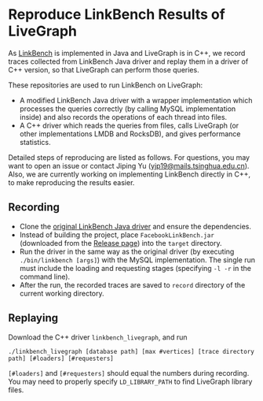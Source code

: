 # Reproduce LinkBench Results of LiveGraph

As [LinkBench](https://github.com/facebookarchive/linkbench) is implemented in Java and LiveGraph is in C++, we record traces collected from LinkBench Java driver and replay them in a driver of C++ version, so that LiveGraph can perform those queries.

These repositories are used to run LinkBench on LiveGraph:

* A modified LinkBench Java driver with a wrapper implementation which processes the queries correctly (by calling MySQL implementation inside) and also records the operations of each thread into files.
* A C++ driver which reads the queries from files, calls LiveGraph (or other implementations LMDB and RocksDB), and gives performance statistics.

Detailed steps of reproducing are listed as follows. For questions, you may want to open an issue or contact Jiping Yu (yjp19@mails.tsinghua.edu.cn). Also, we are currently working on implementing LinkBench directly in C++, to make reproducing the results easier.

## Recording

* Clone the [original LinkBench Java driver](https://github.com/facebookarchive/linkbench) and ensure the dependencies.
* Instead of building the project, place `FacebookLinkBench.jar` (downloaded from the [Release page](https://github.com/thu-pacman/LiveGraph-Binary/releases)) into the `target` directory.
* Run the driver in the same way as the original driver (by executing `./bin/linkbench [args]`) with the MySQL implementation. The single run must include the loading and requesting stages (specifying `-l -r` in the command line).
* After the run, the recorded traces are saved to `record` directory of the current working directory.

## Replaying

Download the C++ driver `linkbench_livegraph`, and run

```
./linkbench_livegraph [database path] [max #vertices] [trace directory path] [#loaders] [#requesters]
```

`[#loaders]` and `[#requesters]` should equal the numbers during recording. You may need to properly specify `LD_LIBRARY_PATH` to find LiveGraph library files.
